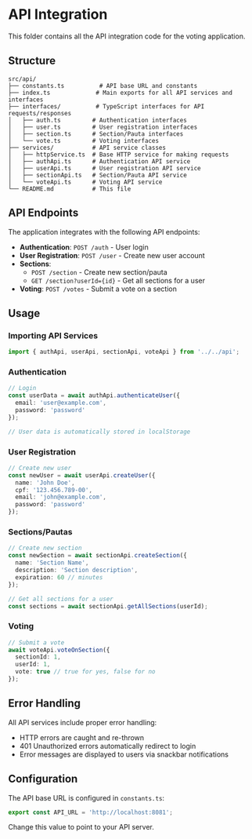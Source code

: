 # API Integration

This folder contains all the API integration code for the voting application.

## Structure

```
src/api/
├── constants.ts          # API base URL and constants
├── index.ts             # Main exports for all API services and interfaces
├── interfaces/          # TypeScript interfaces for API requests/responses
│   ├── auth.ts         # Authentication interfaces
│   ├── user.ts         # User registration interfaces
│   ├── section.ts      # Section/Pauta interfaces
│   └── vote.ts         # Voting interfaces
├── services/           # API service classes
│   ├── httpService.ts  # Base HTTP service for making requests
│   ├── authApi.ts      # Authentication API service
│   ├── userApi.ts      # User registration API service
│   ├── sectionApi.ts   # Section/Pauta API service
│   └── voteApi.ts      # Voting API service
└── README.md           # This file
```

## API Endpoints

The application integrates with the following API endpoints:

- **Authentication**: `POST /auth` - User login
- **User Registration**: `POST /user` - Create new user account
- **Sections**: 
  - `POST /section` - Create new section/pauta
  - `GET /section?userId={id}` - Get all sections for a user
- **Voting**: `POST /votes` - Submit a vote on a section

## Usage

### Importing API Services

```typescript
import { authApi, userApi, sectionApi, voteApi } from '../../api';
```

### Authentication

```typescript
// Login
const userData = await authApi.authenticateUser({
  email: 'user@example.com',
  password: 'password'
});

// User data is automatically stored in localStorage
```

### User Registration

```typescript
// Create new user
const newUser = await userApi.createUser({
  name: 'John Doe',
  cpf: '123.456.789-00',
  email: 'john@example.com',
  password: 'password'
});
```

### Sections/Pautas

```typescript
// Create new section
const newSection = await sectionApi.createSection({
  name: 'Section Name',
  description: 'Section description',
  expiration: 60 // minutes
});

// Get all sections for a user
const sections = await sectionApi.getAllSections(userId);
```

### Voting

```typescript
// Submit a vote
await voteApi.voteOnSection({
  sectionId: 1,
  userId: 1,
  vote: true // true for yes, false for no
});
```

## Error Handling

All API services include proper error handling:

- HTTP errors are caught and re-thrown
- 401 Unauthorized errors automatically redirect to login
- Error messages are displayed to users via snackbar notifications

## Configuration

The API base URL is configured in `constants.ts`:

```typescript
export const API_URL = 'http://localhost:8081';
```

Change this value to point to your API server. 